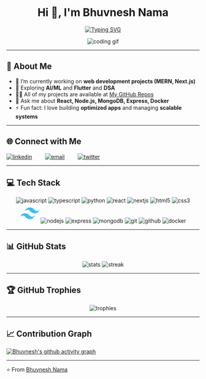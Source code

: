 <h1 align="center">Hi 👋, I'm Bhuvnesh Nama</h1>

<p align="center">
  <a href="https://bhuvnesh.com">
    <img src="https://readme-typing-svg.herokuapp.com?font=Fira+Code&size=24&pause=1000&color=00F7EF&center=true&vCenter=true&width=500&lines=Full-stack+Developer;MERN+Stack+Specialist;AI%2FML+Explorer;Flutter+Learner;Always+Learning+New+Things" alt="Typing SVG" />
  </a>
</p>

<p align="center">
  <img src="https://raw.githubusercontent.com/rajpratyush/rajpratyush/master/me.gif" width="250px" alt="coding gif"/>
</p>

---

## 🚀 About Me
- 🔭 I’m currently working on **web development projects (MERN, Next.js)**
- 🌱 Exploring **AI/ML** and **Flutter** and **DSA**
- 👨‍💻 All of my projects are available at [My GitHub Repos](https://github.com/bhuvnesh-nama?tab=repositories)
- 💬 Ask me about **React, Node.js, MongoDB, Express, Docker**
- ⚡ Fun fact: I love building **optimized apps** and managing **scalable systems**

---

## 🌐 Connect with Me
<p align="left">
<a href="https://www.linkedin.com/in/bhuvnesh-nama" target="blank"><img align="center" style="margin-right: 30px;" src="https://cdn.jsdelivr.net/gh/devicons/devicon/icons/linkedin/linkedin-original.svg" alt="linkedin" height="40" width="40" /></a>
<a href="mailto:bhuvneshnama08@gmail.com" style="margin-right: 30px;" target="blank"><img align="center" src="https://cdn.jsdelivr.net/gh/devicons/devicon/icons/google/google-original.svg" alt="email" height="40" width="40" /></a>
<a href="https://twitter.com/bhuvnesh_nama" style="margin-right: 30px;" target="blank"><img align="center" src="https://cdn.jsdelivr.net/gh/devicons/devicon/icons/twitter/twitter-original.svg" alt="twitter" height="40" width="40" /></a>
</p>

---

## 💻 Tech Stack
<p align="center">
  <!-- Programming Languages --> 
  <img src="https://cdn.jsdelivr.net/gh/devicons/devicon/icons/javascript/javascript-original.svg" alt="javascript" width="50" height="50"/>
  <img src="https://cdn.jsdelivr.net/gh/devicons/devicon/icons/typescript/typescript-original.svg" alt="typescript" width="50" height="50"/> 
  <img src="https://cdn.jsdelivr.net/gh/devicons/devicon/icons/python/python-original.svg" alt="python" width="50" height="50"/> 
  <!-- Frontend --> 
  <img src="https://cdn.jsdelivr.net/gh/devicons/devicon/icons/react/react-original.svg" alt="react" width="50" height="50"/> 
  <img src="https://cdn.jsdelivr.net/gh/devicons/devicon/icons/nextjs/nextjs-original.svg" alt="nextjs" width="50" height="50"/>
  <img src="https://cdn.jsdelivr.net/gh/devicons/devicon/icons/html5/html5-original.svg" alt="html5" width="50" height="50"/>
  <img src="https://cdn.jsdelivr.net/gh/devicons/devicon/icons/css3/css3-original.svg" alt="css3" width="50" height="50"/> 
  <img src="https://github.com/devicons/devicon/blob/v2.17.0/icons/tailwindcss/tailwindcss-original.svg" alt="tailwind" width="50" height="50"/> 
  <!-- Backend --> 
  <img src="https://cdn.jsdelivr.net/gh/devicons/devicon/icons/nodejs/nodejs-original.svg" alt="nodejs" width="50" height="50"/>
  <img src="https://cdn.jsdelivr.net/gh/devicons/devicon/icons/express/express-original.svg" alt="express" width="50" height="50"/> <img src="https://cdn.jsdelivr.net/gh/devicons/devicon/icons/mongodb/mongodb-original.svg" alt="mongodb" width="50" height="50"/> 
  <!-- Tools --> 
  <img src="https://cdn.jsdelivr.net/gh/devicons/devicon/icons/git/git-original.svg" alt="git" width="50" height="50"/> 
  <img src="https://cdn.jsdelivr.net/gh/devicons/devicon/icons/github/github-original.svg" alt="github" width="50" height="50"/>
  <img src="https://cdn.jsdelivr.net/gh/devicons/devicon/icons/docker/docker-original.svg" alt="docker" width="50" height="50"/> 
</p>



---

## 📊 GitHub Stats
<p align="center">
  <img src="https://github-readme-stats.vercel.app/api?username=bhuvnesh-nama&show_icons=true&theme=tokyonight" alt="stats" />
  <img src="https://github-readme-streak-stats.herokuapp.com/?user=bhuvnesh-nama&theme=tokyonight" alt="streak" />
</p>

---

## 🏆 GitHub Trophies
<p align="center">
  <img src="https://github-profile-trophy.vercel.app/?username=bhuvnesh-nama&theme=dracula&no-frame=true&row=1&column=6" alt="trophies"/>
</p>

---

## 📈 Contribution Graph
[![Bhuvnesh's github activity graph](https://github-readme-activity-graph.vercel.app/graph?username=bhuvnesh-nama&theme=tokyo-night)](https://github.com/ashutosh00710/github-readme-activity-graph)

---

⭐️ From [Bhuvnesh Nama](https://github.com/bhuvnesh-nama)

